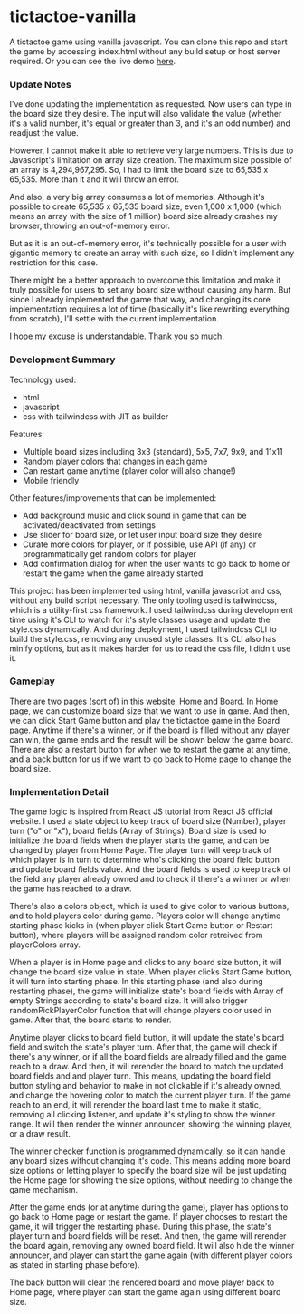 # tictactoe-vanilla

A tictactoe game using vanilla javascript. You can clone this repo and start the game by accessing index.html without any build setup or host server required. Or you can see the live demo [here](https://tictactoe-aliftaufik.netlify.app/).

### Update Notes
I've done updating the implementation as requested. Now users can type in the board size they desire. The input will also validate the value (whether it's a valid number, it's equal or greater than 3, and it's an odd number) and readjust the value.

However, I cannot make it able to retrieve very large numbers. This is due to Javascript's limitation on array size creation. The maximum size possible of an array is 4,294,967,295. So, I had to limit the board size to 65,535 x 65,535. More than it and it will throw an error.

And also, a very big array consumes a lot of memories. Although it's possible to create 65,535 x 65,535 board size, even 1,000 x 1,000 (which means an array with the size of 1 million) board size already crashes my browser, throwing an out-of-memory error.

But as it is an out-of-memory error, it's technically possible for a user with gigantic memory to create an array with such size, so I didn't implement any restriction for this case.

There might be a better approach to overcome this limitation and make it truly possible for users to set any board size without causing any harm. But since I already implemented the game that way, and changing its core implementation requires a lot of time (basically it's like rewriting everything from scratch), I'll settle with the current implementation.

I hope my excuse is understandable. Thank you so much.

### Development Summary

Technology used:

- html
- javascript
- css with tailwindcss with JIT as builder

Features:

- Multiple board sizes including 3x3 (standard), 5x5, 7x7, 9x9, and 11x11
- Random player colors that changes in each game
- Can restart game anytime (player color will also change!)
- Mobile friendly

Other features/improvements that can be implemented:

- Add background music and click sound in game that can be activated/deactivated from settings
- Use slider for board size, or let user input board size they desire
- Curate more colors for player, or if possible, use API (if any) or programmatically get random colors for player
- Add confirmation dialog for when the user wants to go back to home or restart the game when the game already started

This project has been implemented using html, vanilla javascript and css, without any build script necessary. The only tooling used is tailwindcss, which is a utility-first css framework. I used tailwindcss during development time using it's CLI to watch for it's style classes usage and update the style.css dynamically. And during deployment, I used tailwindcss CLI to build the style.css, removing any unused style classes. It's CLI also has minify options, but as it makes harder for us to read the css file, I didn't use it.

### Gameplay

There are two pages (sort of) in this website, Home and Board. In Home page, we can customize board size that we want to use in game. And then, we can click Start Game button and play the tictactoe game in the Board page. Anytime if there's a winner, or if the board is filled without any player can win, the game ends and the result will be shown below the game board. There are also a restart button for when we to restart the game at any time, and a back button for us if we want to go back to Home page to change the board size.

### Implementation Detail

The game logic is inspired from React JS tutorial from React JS official website. I used a state object to keep track of board size (Number), player turn ("o" or "x"), board fields (Array of Strings). Board size is used to initialize the board fields when the player starts the game, and can be changed by player from Home Page. The player turn will keep track of which player is in turn to determine who's clicking the board field button and update board fields value. And the board fields is used to keep track of the field any player already owned and to check if there's a winner or when the game has reached to a draw.

There's also a colors object, which is used to give color to various buttons, and to hold players color during game. Players color will change anytime starting phase kicks in (when player click Start Game button or Restart button), where players will be assigned random color retreived from playerColors array.

When a player is in Home page and clicks to any board size button, it will change the board size value in state. When player clicks Start Game button, it will turn into starting phase. In this starting phase (and also during restarting phase), the game will initialize state's board fields with Array of empty Strings according to state's board size. It will also trigger randomPickPlayerColor function that will change players color used in game. After that, the board starts to render.

Anytime player clicks to board field button, it will update the state's board field and switch the state's player turn. After that, the game will check if there's any winner, or if all the board fields are already filled and the game reach to a draw. And then, it will rerender the board to match the updated board fields and and player turn. This means, updating the board field button styling and behavior to make in not clickable if it's already owned, and change the hovering color to match the current player turn. If the game reach to an end, it will rerender the board last time to make it static, removing all clicking listener, and update it's styling to show the winner range. It will then render the winner announcer, showing the winning player, or a draw result.

The winner checker function is programmed dynamically, so it can handle any board sizes without changing it's code. This means adding more board size options or letting player to specify the board size will be just updating the Home page for showing the size options, without needing to change the game mechanism.

After the game ends (or at anytime during the game), player has options to go back to Home page or restart the game. If player chooses to restart the game, it will trigger the restarting phase. During this phase, the state's player turn and board fields will be reset. And then, the game will rerender the board again, removing any owned board field. It will also hide the winner announcer, and player can start the game again (with different player colors as stated in starting phase before).

The back button will clear the rendered board and move player back to Home page, where player can start the game again using different board size.
